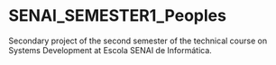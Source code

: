 # SENAI_SEMESTER1_Peoples
Secondary project of the second semester of the technical course on Systems Development at Escola SENAI de Informática.
